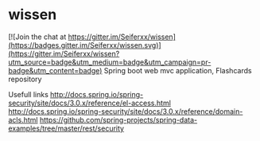 # wissen

[![Join the chat at https://gitter.im/Seiferxx/wissen](https://badges.gitter.im/Seiferxx/wissen.svg)](https://gitter.im/Seiferxx/wissen?utm_source=badge&utm_medium=badge&utm_campaign=pr-badge&utm_content=badge)
Spring boot web mvc application, Flashcards repository

Usefull links
http://docs.spring.io/spring-security/site/docs/3.0.x/reference/el-access.html
http://docs.spring.io/spring-security/site/docs/3.0.x/reference/domain-acls.html
https://github.com/spring-projects/spring-data-examples/tree/master/rest/security

